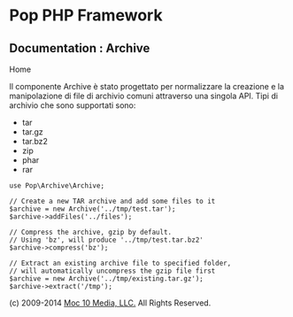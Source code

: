 Pop PHP Framework
=================

Documentation : Archive
-----------------------

Home

Il componente Archive è stato progettato per normalizzare la creazione e
la manipolazione di file di archivio comuni attraverso una singola API.
Tipi di archivio che sono supportati sono:

-   tar
-   tar.gz
-   tar.bz2
-   zip
-   phar
-   rar

<!-- -->

    use Pop\Archive\Archive;

    // Create a new TAR archive and add some files to it
    $archive = new Archive('../tmp/test.tar');
    $archive->addFiles('../files');

    // Compress the archive, gzip by default.
    // Using 'bz', will produce '../tmp/test.tar.bz2'
    $archive->compress('bz');

    // Extract an existing archive file to specified folder,
    // will automatically uncompress the gzip file first
    $archive = new Archive('../tmp/existing.tar.gz');
    $archive->extract('/tmp');

\(c) 2009-2014 [Moc 10 Media, LLC.](http://www.moc10media.com) All
Rights Reserved.
